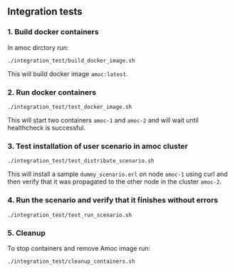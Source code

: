 ## Integration tests

### 1. Build docker containers

In amoc dirctory run:

`./integration_test/build_docker_image.sh`

This will build docker image `amoc:latest`.

### 2. Run docker containers
`./integration_test/test_docker_image.sh`

This will start two containers `amoc-1` and `amoc-2` and will wait until healthcheck is successful.

### 3. Test installation of user scenario in amoc cluster

 `./integration_test/test_distribute_scenario.sh`
 
This will install a sample `dummy_scenario.erl` on node `amoc-1` using curl and then verify that it was propagated to the other node in the cluster `amoc-2`.

### 4. Run the scenario and verify that it finishes without errors

`./integration_test/test_run_scenario.sh`

### 5. Cleanup

To stop containers and remove Amoc image run:

`./integration_test/cleanup_containers.sh`
